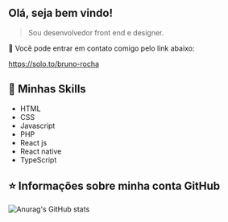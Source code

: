 ## Olá, seja bem vindo!

> Sou desenvolvedor front end e designer.


💬 Você pode entrar em contato comigo pelo link abaixo:

https://solo.to/bruno-rocha



## 🚀 Minhas Skills

- HTML 
- CSS 
- Javascript 
-  PHP
- React js
- React native
- TypeScript



## ⭐ Informações sobre minha conta GitHub
![Anurag's GitHub stats](https://github-readme-stats.vercel.app/api?username=brunorochadelima&show_icons=true&bg_color=00000000)
